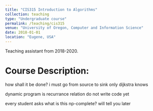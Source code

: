 ```yaml
---
title: "CIS315 Introduction to Algorithms"
collection: teaching
type: "Undergraduate course"
permalink: /teaching/cis315
venue: "University of Oregon, Computer and Information Science"
date: 2018-01-01
location: "Eugene, USA"
---
```


Teaching assistant from 2018-2020. 

Course Description: 
======

how shall it be done?
i must go from source to sink
only dijkstra knows


dynamic program
is recurrance relation
do not write code yet


every student asks
what is this np-complete?
will tell you later